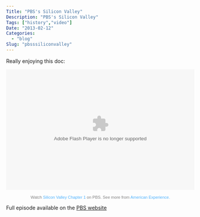 ```yaml
---
Title: "PBS's Silicon Valley"
Description: "PBS's Silicon Valley"
Tags: ["history","video"]
Date: "2013-02-12"
Categories:
  - "blog"
Slug: "pbsssiliconvalley"
---
```

<p>Really enjoying this doc:</p><p><object width = "512" height = "328" ><param name = "movie" value = "http://dgjigvacl6ipj.cloudfront.net/media/swf/PBSPlayer.swf" ></param><param name="flashvars" value="video=http://video.pbs.org/videoPlayerInfo/2328264748&#038;player=viral&#038;end=1003000" /><param name="allowFullScreen" value="true"></param ><param name = "allowscriptaccess" value = "always" ></param><param name="wmode" value="transparent"></param ><embed src="http://dgjigvacl6ipj.cloudfront.net/media/swf/PBSPlayer.swf" flashvars="video=http://video.pbs.org/videoPlayerInfo/2328264748&#038;player=viral&#038;end=1003000" type="application/x-shockwave-flash" allowscriptaccess="always" wmode="transparent" allowfullscreen="true" width="512" height="328" bgcolor="#000000"></embed></object><p style="font-size:11px; font-family:Arial, Helvetica, sans-serif; color: #808080; margin-top: 5px; background: transparent; text-align: center; width: 512px;">Watch <a style="text-decoration:none !important; font-weight:normal !important; height: 13px; color:#4eb2fe !important;" href="http://video.pbs.org/video/2328264748" target="_blank">Silicon Valley Chapter 1</a> on PBS. See more from <a style="text-decoration:none !important; font-weight:normal !important; height: 13px; color:#4eb2fe !important;" href="http://www.pbs.org/wgbh/americanexperience/" target="_blank">American Experience.</a></p><p>Full episode available on the <a href="http://www.pbs.org/wgbh/americanexperience/films/silicon/" title="PBS" target="_blank">PBS website</a></p>
